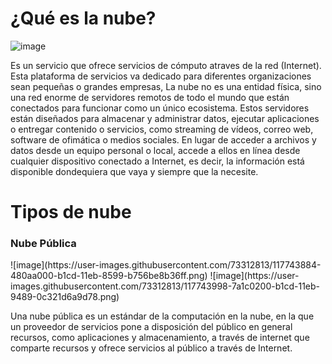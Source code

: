 # ¿Qué es la nube?
![image](https://user-images.githubusercontent.com/73312813/117740504-370a6080-b1c6-11eb-87e3-6a5e85e65746.png)

Es un servicio que ofrece servicios de cómputo atraves de la red (Internet).
Esta plataforma de servicios va dedicado para diferentes organizaciones sean pequeñas o grandes empresas,
La nube no es una entidad física, sino una red enorme de servidores remotos de todo el mundo que están conectados 
para funcionar como un único ecosistema. Estos servidores están diseñados para almacenar y administrar datos, 
ejecutar aplicaciones o entregar contenido o servicios, como streaming de vídeos, correo web, software de 
ofimática o medios sociales. En lugar de acceder a archivos y datos desde un equipo personal o local, accede 
a ellos en línea desde cualquier dispositivo conectado a Internet, es decir, la información está disponible 
dondequiera que vaya y siempre que la necesite.

<h1>Tipos de nube</h1>
<h3>Nube Pública</h3>
![image](https://user-images.githubusercontent.com/73312813/117743884-480aa000-b1cd-11eb-8599-b756be8b36ff.png)
![image](https://user-images.githubusercontent.com/73312813/117743998-7a1c0200-b1cd-11eb-9489-0c321d6a9d78.png)



Una nube pública es un estándar de la computación en la nube, en la que un proveedor de servicios pone a disposición 
del público en general recursos, como aplicaciones y almacenamiento, a través de internet que comparte recursos y 
ofrece servicios al público a través de Internet.
